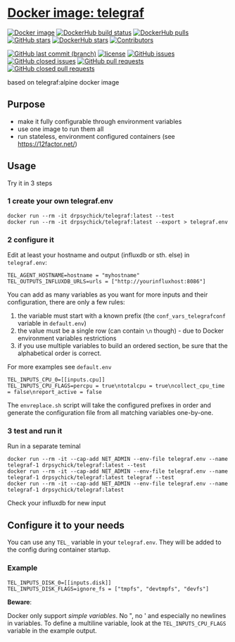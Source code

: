 # [Docker image: telegraf](https://hub.docker.com/r/drpsychick/telegraf/)

[![Docker image](https://img.shields.io/docker/image-size/drpsychick/telegraf?sort=date)](https://hub.docker.com/r/drpsychick/telegraf/tags) [![DockerHub build status](https://img.shields.io/docker/cloud/build/drpsychick/telegraf.svg)](https://hub.docker.com/r/drpsychick/telegraf/builds/) [![DockerHub pulls](https://img.shields.io/docker/pulls/drpsychick/telegraf.svg)](https://hub.docker.com/r/drpsychick/telegraf/) [![GitHub stars](https://img.shields.io/github/stars/drpsychick/docker-telegraf.svg)](https://github.com/drpsychick/docker-telegraf) [![DockerHub stars](https://img.shields.io/docker/stars/drpsychick/telegraf.svg)](https://hub.docker.com/r/drpsychick/telegraf/) [![Contributors](https://img.shields.io/github/contributors/drpsychick/docker-telegraf.svg)](https://github.com/drpsychick/docker-telegraf/graphs/contributors)

[![GitHub last commit (branch)](https://img.shields.io/github/last-commit/drpsychick/docker-telegraf/master.svg)](https://github.com/drpsychick/docker-telegraf) [![license](https://img.shields.io/github/license/drpsychick/docker-telegraf.svg)](https://github.com/drpsychick/docker-telegraf/blob/master/LICENSE) [![GitHub issues](https://img.shields.io/github/issues/drpsychick/docker-telegraf.svg)](https://github.com/drpsychick/docker-telegraf/issues) [![GitHub closed issues](https://img.shields.io/github/issues-closed/drpsychick/docker-telegraf.svg)](https://github.com/drpsychick/docker-telegraf/issues?q=is%3Aissue+is%3Aclosed) [![GitHub pull requests](https://img.shields.io/github/issues-pr/drpsychick/docker-telegraf.svg)](https://github.com/drpsychick/docker-telegraf/pulls) [![GitHub closed pull requests](https://img.shields.io/github/issues-pr-closed/drpsychick/docker-telegraf.svg)](https://github.com/drpsychick/docker-telegraf/pulls?q=is%3Apr+is%3Aclosed)


based on telegraf:alpine docker image

## Purpose
* make it fully configurable through environment variables
* use one image to run them all
* run stateless, environment configured containers (see https://12factor.net/)

## Usage

Try it in 3 steps

### 1 create your own telegraf.env
```
docker run --rm -it drpsychick/telegraf:latest --test
docker run --rm -it drpsychick/telegraf:latest --export > telegraf.env
```

### 2 configure it
Edit at least your hostname and output (influxdb or sth. else) in `telegraf.env`:
```
TEL_AGENT_HOSTNAME=hostname = "myhostname"
TEL_OUTPUTS_INFLUXDB_URLS=urls = ["http://yourinfluxhost:8086"]
```

You can add as many variables as you want for more inputs and their configuration, there are only a few rules:
1. the variable must start with a known prefix (the `conf_vars_telegrafconf` variable in `default.env`) 
2. the value must be a single row (can contain `\n` though) - due to Docker environment variables restrictions
3. if you use multiple variables to build an ordered section, be sure that the alphabetical order is correct.

For more examples see `default.env`
```
TEL_INPUTS_CPU_0=[[inputs.cpu]]
TEL_INPUTS_CPU_FLAGS=percpu = true\ntotalcpu = true\ncollect_cpu_time = false\nreport_active = false
```
The `envreplace.sh` script will take the configured prefixes in order and generate the configuration file from all matching variables one-by-one.

### 3 test and run it
Run in a separate teminal
```
docker run --rm -it --cap-add NET_ADMIN --env-file telegraf.env --name telegraf-1 drpsychick/telegraf:latest --test
docker run --rm -it --cap-add NET_ADMIN --env-file telegraf.env --name telegraf-1 drpsychick/telegraf:latest telegraf --test
docker run --rm -it --cap-add NET_ADMIN --env-file telegraf.env --name telegraf-1 drpsychick/telegraf:latest
```

Check your influxdb for new input

## Configure it to your needs
You can use any `TEL_` variable in your `telegraf.env`. They will be added to the config during container startup.

### Example 
```
TEL_INPUTS_DISK_0=[[inputs.disk]]
TEL_INPUTS_DISK_FLAGS=ignore_fs = ["tmpfs", "devtmpfs", "devfs"]
```

**Beware**:

Docker only support *simple variables*. No ", no ' and especially no newlines in variables.
To define a multiline variable, look at the `TEL_INPUTS_CPU_FLAGS` variable in the example output.
